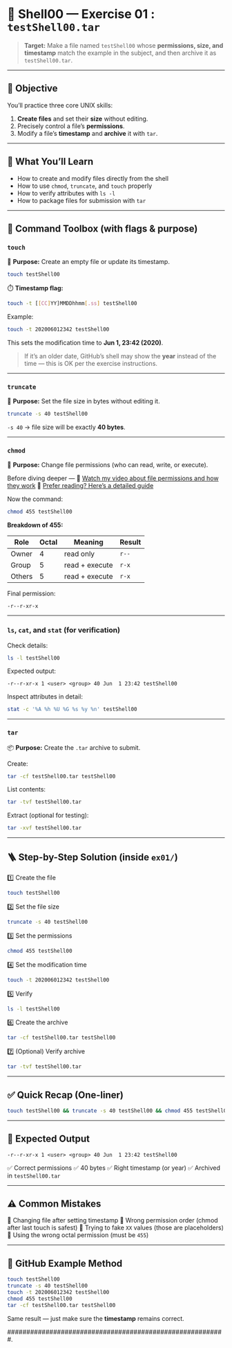 # 💠 Shell00 — Exercise 01 : `testShell00.tar`

> **Target:** Make a file named `testShell00` whose **permissions, size, and timestamp** match the example in the subject, and then archive it as `testShell00.tar`.

---

## 🎯 Objective

You’ll practice three core UNIX skills:

1. **Create files** and set their **size** without editing.
2. Precisely control a file’s **permissions**.
3. Modify a file’s **timestamp** and **archive** it with `tar`.

---

## 🧠 What You’ll Learn

- How to create and modify files directly from the shell  
- How to use `chmod`, `truncate`, and `touch` properly  
- How to verify attributes with `ls -l`  
- How to package files for submission with `tar`

---

## 🧰 Command Toolbox (with flags & purpose)

### `touch`
📌 **Purpose:** Create an empty file or update its timestamp.

```bash
touch testShell00
````

⏱️ **Timestamp flag:**

```bash
touch -t [[CC]YY]MMDDhhmm[.ss] testShell00
```

Example:

```bash
touch -t 202006012342 testShell00
```

This sets the modification time to **Jun 1, 23:42 (2020)**.

> If it’s an older date, GitHub’s shell may show the **year** instead of the time — this is OK per the exercise instructions.

---

### `truncate`

📌 **Purpose:** Set the file size in bytes without editing it.

```bash
truncate -s 40 testShell00
```

`-s 40` → file size will be exactly **40 bytes**.

---

### `chmod`

📌 **Purpose:** Change file permissions (who can read, write, or execute).

Before diving deeper —
🎥 [Watch my video about file permissions and how they work](https://www.youtube.com/channel/UCYjjQTGH4AIYQZg1qWb5r1g)
📘 [Prefer reading? Here’s a detailed guide](https://www.infowester.com/linuxpermissoes.php)

Now the command:

```bash
chmod 455 testShell00
```

**Breakdown of 455:**

| Role   | Octal | Meaning        | Result |
| ------ | ----- | -------------- | ------ |
| Owner  | 4     | read only      | `r--`  |
| Group  | 5     | read + execute | `r-x`  |
| Others | 5     | read + execute | `r-x`  |

Final permission:

```
-r--r-xr-x
```

---

### `ls`, `cat`, and `stat` (for verification)

Check details:

```bash
ls -l testShell00
```

Expected output:

```
-r--r-xr-x 1 <user> <group> 40 Jun  1 23:42 testShell00
```

Inspect attributes in detail:

```bash
stat -c '%A %h %U %G %s %y %n' testShell00
```

---

### `tar`

📦 **Purpose:** Create the `.tar` archive to submit.

Create:

```bash
tar -cf testShell00.tar testShell00
```

List contents:

```bash
tar -tvf testShell00.tar
```

Extract (optional for testing):

```bash
tar -xvf testShell00.tar
```

---

## 🪜 Step-by-Step Solution (inside `ex01/`)

1️⃣ Create the file

```bash
touch testShell00
```

2️⃣ Set the file size

```bash
truncate -s 40 testShell00
```

3️⃣ Set the permissions

```bash
chmod 455 testShell00
```

4️⃣ Set the modification time

```bash
touch -t 202006012342 testShell00
```

5️⃣ Verify

```bash
ls -l testShell00
```

6️⃣ Create the archive

```bash
tar -cf testShell00.tar testShell00
```

7️⃣ (Optional) Verify archive

```bash
tar -tvf testShell00.tar
```

---

## ✅ Quick Recap (One-liner)

```bash
touch testShell00 && truncate -s 40 testShell00 && chmod 455 testShell00 && touch -t 202006012342 testShell00 && tar -cf testShell00.tar testShell00
```

---

## 🧾 Expected Output

```
-r--r-xr-x 1 <user> <group> 40 Jun  1 23:42 testShell00
```

✅ Correct permissions
✅ 40 bytes
✅ Right timestamp (or year)
✅ Archived in `testShell00.tar`

---

## ⚠️ Common Mistakes

🚫 Changing file after setting timestamp
🚫 Wrong permission order (chmod after last touch is safest)
🚫 Trying to fake `XX` values (those are placeholders)
🚫 Using the wrong octal permission (must be `455`)

---

## 🧩 GitHub Example Method

```bash
touch testShell00
truncate -s 40 testShell00
touch -t 202006012342 testShell00
chmod 455 testShell00
tar -cf testShell00.tar testShell00
```

Same result — just make sure the **timestamp** remains correct.

#########################################################.
